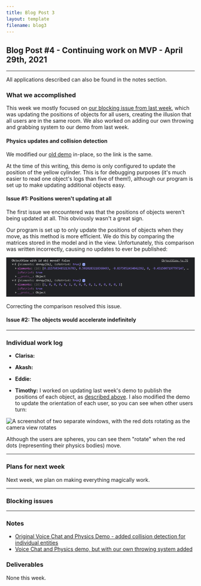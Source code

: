 ```yaml
---
title: Blog Post 3
layout: template
filename: blog3
---
```


## Blog Post #4 - Continuing work on MVP - April 29th, 2021

<hr>

All applications described can also be found in the notes section.

### What we accomplished

This week we mostly focused on [our blocking issue from last week](/xrcapstone21sp-team1/blog3#blocking-issues), which was updating the positions of objects for all users, creating the illusion that all users are in the same room. We also worked on adding our own throwing and grabbing system to our demo from last week.

#### Physics updates and collision detection

We modified our [old demo](https://cate-edit.glitch.me/) in-place, so the link is the same.

At the time of this writing, this demo is only configured to update the position of the yellow cylinder. This is for debugging purposes (it's much easier to read one object's logs than five of them!), although our program is set up to make updating additional objects easy.

#### Issue #1: Positions weren't updating at all

The first issue we encountered was that the positions of objects weren't being updated at all. This obviously wasn't a great sign.

Our program is set up to only update the positions of objects when they move, as this method is more efficient. We do this by comparing the matrices stored in the model and in the view. Unfortunately, this comparison was written incorrectly, causing no updates to ever be published:

![Console output showing two different matrices along with the text, "ObjectView with id obj moved? false"](./images/blog4-issue1.png)

Correcting the comparison resolved this issue.

#### Issue #2: The objects would accelerate indefinitely


<hr>

### Individual work log

- **Clarisa:**

- **Akash:**

- **Eddie:**

- **Timothy:** I worked on updating last week's demo to publish the positions of each object, as [described above](#physics-updates-and-collision-detection). I also modified the demo to update the orientation of each user, so you can see when other users turn:

![A screenshot of two separate windows, with the red dots rotating as the camera view rotates](./images/rotating_users.gif)

Although the users are spheres, you can see them "rotate" when the red dots (representing their physics bodies) move.

<hr>

### Plans for next week

Next week, we plan on making everything magically work.

<hr>

### Blocking issues


<hr>

### Notes

- [Original Voice Chat and Physics Demo - added collision detection for individual entities](https://cate-edit.glitch.me/)
- [Voice Chat and Physics demo, but with our own throwing system added](https://cate-edit-2.glitch.me/)

### Deliverables

None this week.
